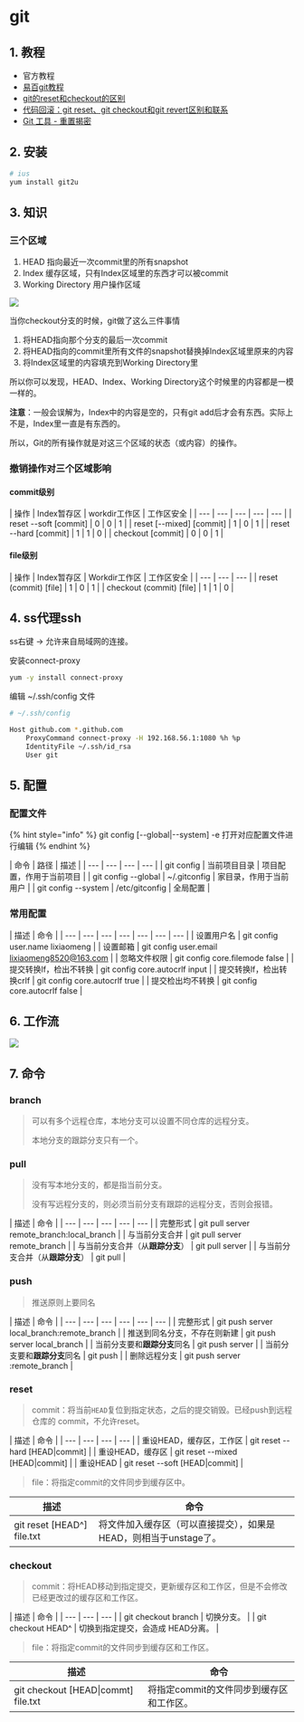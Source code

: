 # git

## 1. 教程

* 官方教程
* [易百git教程](https://www.yiibai.com/git/)
* [git的reset和checkout的区别](https://segmentfault.com/a/1190000006185954)
* [代码回滚：git reset、git checkout和git revert区别和联系](https://www.cnblogs.com/houpeiyong/p/5890748.html)
* [Git 工具 - 重置揭密](https://git-scm.com/book/zh/v2/Git-%E5%B7%A5%E5%85%B7-%E9%87%8D%E7%BD%AE%E6%8F%AD%E5%AF%86)

## 2. 安装

```bash
# ius
yum install git2u
```

## 3. 知识

### 三个区域

1. HEAD 指向最近一次commit里的所有snapshot
2. Index 缓存区域，只有Index区域里的东西才可以被commit
3. Working Directory 用户操作区域

![](../.gitbook/assets/264847285-57a482dc54c83_articlex.png)

当你checkout分支的时候，git做了这么三件事情

1. 将HEAD指向那个分支的最后一次commit
2. 将HEAD指向的commit里所有文件的snapshot替换掉Index区域里原来的内容
3. 将Index区域里的内容填充到Working Directory里

所以你可以发现，HEAD、Index、Working Directory这个时候里的内容都是一模一样的。

**注意**：一般会误解为，Index中的内容是空的，只有git add后才会有东西。实际上不是，Index里一直是有东西的。

所以，Git的所有操作就是对这三个区域的状态（或内容）的操作。

### 撤销操作对三个区域影响

#### commit级别

| 操作 | Index暂存区 | workdir工作区 | 工作区安全 |
| --- | --- | --- | --- | --- |
|  reset --soft \[commit\] | 0 | 0 | 1 |
|  reset \[--mixed\] \[commit\] | 1 | 0 | 1 |
|  reset --hard \[commit\] | 1 | 1 | 0 |
|  checkout \[commit\] | 0 | 0 | 1 |

#### file级别

| 操作 | Index暂存区 | Workdir工作区 | 工作区安全 |
| --- | --- | --- |
|  reset \(commit\) \[file\] | 1 | 0 | 1 |
|  checkout \(commit\) \[file\] | 1 | 1 | 0 |

## 4. ss代理ssh

ss右键 -&gt; 允许来自局域网的连接。

安装connect-proxy

```bash
yum -y install connect-proxy
```

编辑 ~/.ssh/config 文件

```bash
# ~/.ssh/config

Host github.com *.github.com
    ProxyCommand connect-proxy -H 192.168.56.1:1080 %h %p
    IdentityFile ~/.ssh/id_rsa
    User git
```

## 5. 配置

### 配置文件

{% hint style="info" %}
git config \[--global\|--system\] -e  打开对应配置文件进行编辑
{% endhint %}

| 命令 | 路径 | 描述 |
| --- | --- | --- | --- |
| git config | 当前项目目录 | 项目配置，作用于当前项目 |
| git config --global | ~/.gitconfig | 家目录，作用于当前用户 |
| git config --system | /etc/gitconfig | 全局配置 |

### 常用配置

| 描述 | 命令 |
| --- | --- | --- | --- | --- | --- | --- |
| 设置用户名 | git config user.name lixiaomeng |
| 设置邮箱 | git config user.email lixiaomeng8520@163.com |
| 忽略文件权限 | git config core.filemode false |
| 提交转换lf，检出不转换 | git config core.autocrlf input |
| 提交转换lf，检出转换crlf | git config core.autocrlf true |
| 提交检出均不转换 | git config core.autocrlf false |

## 6. 工作流

![](../.gitbook/assets/git-model-2x.png)

## 7. 命令

### branch

> 可以有多个远程仓库，本地分支可以设置不同仓库的远程分支。
>
> 本地分支的跟踪分支只有一个。

### pull

> 没有写本地分支的，都是指当前分支。
>
> 没有写远程分支的，则必须当前分支有跟踪的远程分支，否则会报错。

| 描述 | 命令 |
| --- | --- | --- | --- | --- |
| 完整形式 | git pull server remote\_branch:local\_branch |
| 与当前分支合并 | git pull server remote\_branch |
| 与当前分支合并（从**跟踪分支**） | git pull server |
| 与当前分支合并（从**跟踪分支**） | git pull |

### push

> 推送原则上要同名

| 描述 | 命令 |
| --- | --- | --- | --- | --- | --- |
| 完整形式 | git push server local\_branch:remote\_branch |
| 推送到同名分支，不存在则新建 | git push server local\_branch |
| 当前分支要和**跟踪分支**同名 | git push server |
| 当前分支要和**跟踪分支**同名 | git push |
| 删除远程分支 | git push server :remote\_branch |

### reset

> commit：将当前`HEAD`复位到指定状态，之后的提交销毁。已经push到远程仓库的 commit，不允许reset。

| 描述 | 命令 |
| --- | --- | --- | --- |
| 重设HEAD，缓存区，工作区 | git reset --hard \[HEAD\|commit\] |
| 重设HEAD，缓存区 | git reset --mixed \[HEAD\|commit\] |
| 重设HEAD | git reset --soft \[HEAD\|commit\] |

> file：将指定commit的文件同步到缓存区中。

| 描述 | 命令 |
| --- | --- |
| git reset \[HEAD^\] file.txt | 将文件加入缓存区（可以直接提交），如果是HEAD，则相当于unstage了。 |

### checkout

> commit：将HEAD移动到指定提交，更新缓存区和工作区，但是不会修改已经更改过的缓存区和工作区。

| 描述 | 命令 |
| --- | --- | --- |
| git checkout branch | 切换分支。 |
| git checkout HEAD^ | 切换到指定提交，会造成 HEAD分离。 |

> file：将指定commit的文件同步到缓存区和工作区。

| 描述 | 命令 |
| --- | --- |
| git checkout \[HEAD\|commt\] file.txt | 将指定commit的文件同步到缓存区和工作区。 |



